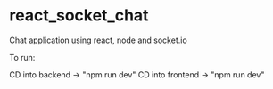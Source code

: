 # react_socket_chat
Chat application using react, node and socket.io

To run:

CD into backend -> "npm run dev"
CD into frontend -> "npm run dev"
